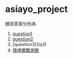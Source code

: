 # asiayo_project
題目答案分別為
1. [question1](q1) 
2. [question2](q2)
3. [question3]](q3)
4. [情境實戰測驗](情境實戰測驗.md)